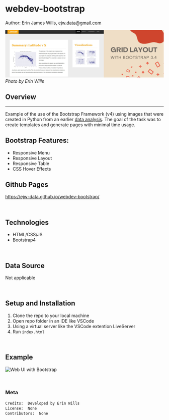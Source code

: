 # webdev-bootstrap 

Author:  Erin James Wills, ejw.data@gmail.com  

![Bootstrap Layout](./config/images/bootstrap-website.png)
<cite>Photo by Erin Wills</cite>

## Overview
<hr>

Example of the use of the Bootstrap Framework (v4) using images that were created in Python from an earlier [data analysis](https://github.com/ejw-data/pandas-weather-analysis).  The goal of the task was to create templates and generate pages with minimal time usage.

## Bootstrap Features:
* Responsive Menu
* Responsive Layout
* Responsive Table
* CSS Hover Effects

## Github Pages  

https://ejw-data.github.io/webdev-bootstrap/
   

<br>

## Technologies    
*  HTML/CSS/JS
*  Bootstrap4

<br>

## Data Source  

Not applicable

<br>

## Setup and Installation  

1. Clone the repo to your local machine
1. Open repo folder in an IDE like VSCode
1. Using a virtual server like the VSCode extention LiveServer
1. Run `index.html`  

<br>

## Example

![Web UI with Bootstrap](./config/images/homepage1.JPG)

<br>
    
### Meta
    Credits:  Developed by Erin Wills
    License:  None
    Contributors:  None 